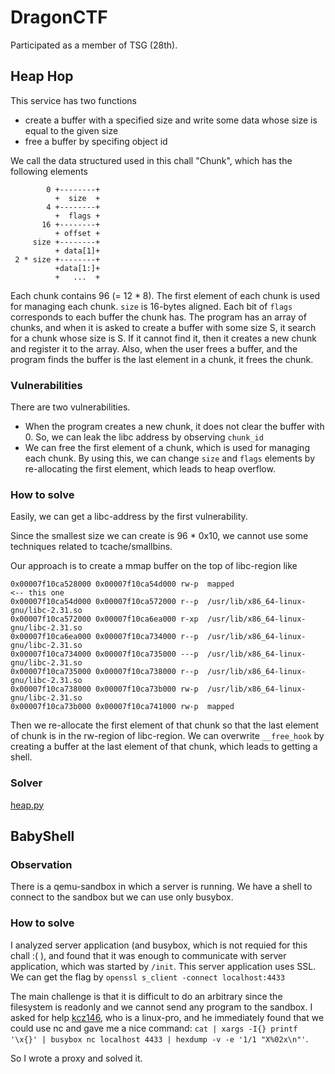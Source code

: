 # DragonCTF 

Participated as a member of TSG (28th).

## Heap Hop

This service has two functions

- create a buffer with a specified size and write some data whose size is equal to the given size
- free a buffer by specifing object id

We call the data structured used in this chall "Chunk", which has the following elements

```
        0 +--------+
          +  size  +
        4 +--------+
          +  flags +
       16 +--------+
          + offset +
     size +--------+
          + data[1]+
 2 * size +--------+
          +data[1:]+
          +   ...  +
```

Each chunk contains 96 (= 12 * 8). The first element of each chunk is used for managing each chunk. `size` is 16-bytes aligned. Each bit of `flags` corresponds to each buffer the chunk has.
The program has an array of chunks, and when it is asked to create a buffer with some size S, it search for a chunk whose size is S. 
If it cannot find it, then it creates a new chunk and register it to the array.
Also, when the user frees a buffer, and the program finds the buffer is the last element in a chunk, it frees the chunk. 

### Vulnerabilities

There are two vulnerabilities.
- When the program creates a new chunk, it does not clear the buffer with 0. So, we can leak the libc address by observing `chunk_id`
- We can free the first element of a chunk, which is used for managing each chunk. By using this, we can change `size` and `flags` elements by re-allocating the first element, which leads to heap overflow.

### How to solve

Easily, we can get a libc-address by the first vulnerability.

Since the smallest size we can create is 96 * 0x10, we cannot use some techniques related to tcache/smallbins.

Our approach is to create a mmap buffer on the top of libc-region like

```
0x00007f10ca528000 0x00007f10ca54d000 rw-p	mapped                                      <-- this one
0x00007f10ca54d000 0x00007f10ca572000 r--p	/usr/lib/x86_64-linux-gnu/libc-2.31.so
0x00007f10ca572000 0x00007f10ca6ea000 r-xp	/usr/lib/x86_64-linux-gnu/libc-2.31.so
0x00007f10ca6ea000 0x00007f10ca734000 r--p	/usr/lib/x86_64-linux-gnu/libc-2.31.so
0x00007f10ca734000 0x00007f10ca735000 ---p	/usr/lib/x86_64-linux-gnu/libc-2.31.so
0x00007f10ca735000 0x00007f10ca738000 r--p	/usr/lib/x86_64-linux-gnu/libc-2.31.so
0x00007f10ca738000 0x00007f10ca73b000 rw-p	/usr/lib/x86_64-linux-gnu/libc-2.31.so
0x00007f10ca73b000 0x00007f10ca741000 rw-p	mapped
```


Then we re-allocate the first element of that chunk so that the last element of chunk is in the rw-region of libc-region. 
We can overwrite `__free_hook` by creating a buffer at the last element of that chunk, which leads to getting a shell.


### Solver

[heap.py](heap.py)

## BabyShell

### Observation

There is a qemu-sandbox in which a server is running. We have a shell to connect to the sandbox but we can use only busybox.

### How to solve

I analyzed server application (and busybox, which is not requied for this chall :( ), and found that it was enough to communicate with server application, which was started by `/init`.
This server application uses SSL. We can get the flag by `openssl s_client -connect localhost:4433`

The main challenge is that it is difficult to do an arbitrary since the filesystem is readonly and we cannot send any program to the sandbox.
I asked for help [kcz146](https://twitter.com/kcz146), who is a linux-pro, and he immediately found that we could use nc and gave me a nice command: `cat | xargs -I{} printf '\x{}' | busybox nc localhost 4433 | hexdump -v -e '1/1 "X%02x\n"'`.

So I wrote a proxy and solved it.
